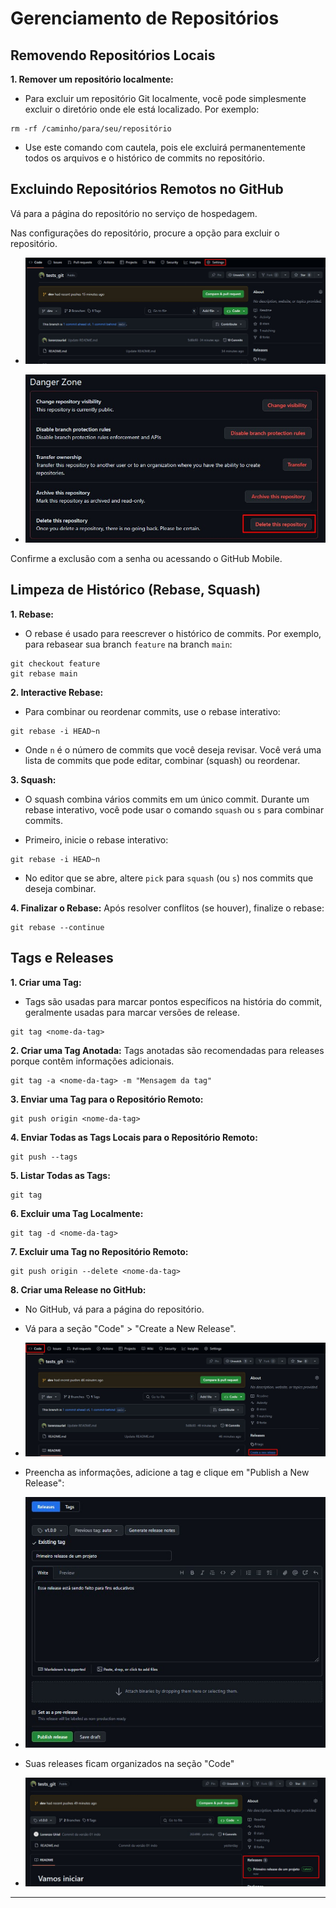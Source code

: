 # Gerenciamento de Repositórios
## Removendo Repositórios Locais
**1. Remover um repositório localmente:**
- Para excluir um repositório Git localmente, você pode simplesmente excluir o diretório onde ele está localizado. Por exemplo:
```shell
rm -rf /caminho/para/seu/repositório
```

- Use este comando com cautela, pois ele excluirá permanentemente todos os arquivos e o histórico de commits no repositório.

## Excluindo Repositórios Remotos no GitHub
Vá para a página do repositório no serviço de hospedagem.

Nas configurações do repositório, procure a opção para excluir o repositório.
- ![delete_repository](/topics/img/05/delete_repository.jpg)

- ![delete_repository_2](/topics/img/05/delete_repository_2.jpg)

Confirme a exclusão com a senha ou acessando o GitHub Mobile.

## Limpeza de Histórico (Rebase, Squash)
**1. Rebase:**
- O rebase é usado para reescrever o histórico de commits. Por exemplo, para rebasear sua branch `feature` na branch `main`:
```shell
git checkout feature
git rebase main
```

**2. Interactive Rebase:**
- Para combinar ou reordenar commits, use o rebase interativo:
```shell
git rebase -i HEAD~n
```

- Onde `n` é o número de commits que você deseja revisar. Você verá uma lista de commits que pode editar, combinar (squash) ou reordenar.

**3. Squash:**
- O squash combina vários commits em um único commit. Durante um rebase interativo, você pode usar o comando `squash` ou `s` para combinar commits.

- Primeiro, inicie o rebase interativo: 
```shell
git rebase -i HEAD~n
```

- No editor que se abre, altere `pick` para `squash` (ou `s`) nos commits que deseja combinar.


**4. Finalizar o Rebase:**
Após resolver conflitos (se houver), finalize o rebase:
```shell
git rebase --continue
```

## Tags e Releases
**1. Criar uma Tag:**
- Tags são usadas para marcar pontos específicos na história do commit, geralmente usadas para marcar versões de release.
```shell
git tag <nome-da-tag>
```

**2. Criar uma Tag Anotada:**
Tags anotadas são recomendadas para releases porque contêm informações adicionais.
```shell
git tag -a <nome-da-tag> -m "Mensagem da tag"
```

**3. Enviar uma Tag para o Repositório Remoto:**
```shell
git push origin <nome-da-tag>
```

**4. Enviar Todas as Tags Locais para o Repositório Remoto:**
```shell
git push --tags
```

**5. Listar Todas as Tags:**
```shell
git tag
```

**6. Excluir uma Tag Localmente:**
```shell
git tag -d <nome-da-tag>
```

**7. Excluir uma Tag no Repositório Remoto:**
```shell
git push origin --delete <nome-da-tag>
```

**8. Criar uma Release no GitHub:**
- No GitHub, vá para a página do repositório.
- Vá para a seção "Code" > "Create a New Release".
- ![release](/topics/img/05/release.jpg)

- Preencha as informações, adicione a tag e clique em "Publish a New Release":
- ![release_2](/topics/img/05/release_2.jpg)

- Suas releases ficam organizados na seção "Code"
- ![release_3](/topics/img/05/release_3.jpg)
---